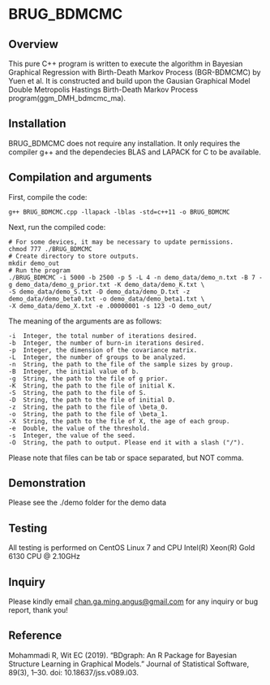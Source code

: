 # BRUG_BDMCMC

## Overview
This pure C++ program is written to execute the algorithm in Bayesian Graphical Regression with Birth-Death Markov Process (BGR-BDMCMC) by Yuen et al.
It is constructed and build upon the Gausian Graphical Model Double Metropolis Hastings Birth-Death Markov Process program(ggm_DMH_bdmcmc_ma).
## Installation
BRUG_BDMCMC does not require any installation. It only requires the compiler g++ and the dependecies BLAS and LAPACK for C to be available.
## Compilation and arguments
First, compile the code:
```
g++ BRUG_BDMCMC.cpp -llapack -lblas -std=c++11 -o BRUG_BDMCMC
```
Next, run the compiled code:
```
# For some devices, it may be necessary to update permissions.
chmod 777 ./BRUG_BDMCMC
# Create directory to store outputs.
mkdir demo_out
# Run the program
./BRUG_BDMCMC -i 5000 -b 2500 -p 5 -L 4 -n demo_data/demo_n.txt -B 7 -g demo_data/demo_g_prior.txt -K demo_data/demo_K.txt \
-S demo_data/demo_S.txt -D demo_data/demo_D.txt -z demo_data/demo_beta0.txt -o demo_data/demo_beta1.txt \
-X demo_data/demo_X.txt -e .00000001 -s 123 -O demo_out/
```
The meaning of the arguments are as follows:
```
-i  Integer, the total number of iterations desired.
-b  Integer, the number of burn-in iterations desired.
-p  Integer, the dimension of the covariance matrix.
-L  Integer, the number of groups to be analyzed.
-n  String, the path to the file of the sample sizes by group.
-B  Integer, the initial value of b.
-g  String, the path to the file of g prior.
-K  String, the path to the file of initial K.
-S  String, the path to the file of S.
-D  String, the path to the file of initial D.
-z  String, the path to the file of \beta_0.
-o  String, the path to the file of \beta_1.
-X  String, the path to the file of X, the age of each group.
-e  Double, the value of the threshold.
-s  Integer, the value of the seed.
-O  String, the path to output. Please end it with a slash ("/").
```
Please note that files can be tab or space separated, but NOT comma.
## Demonstration
Please see the ./demo folder for the demo data
## Testing
All testing is performed on CentOS Linux 7 and CPU Intel(R) Xeon(R) Gold 6130 CPU @ 2.10GHz
## Inquiry
Please kindly email chan.ga.ming.angus@gmail.com for any inquiry or bug report, thank you!
## Reference
Mohammadi R, Wit EC (2019). “BDgraph: An R Package for Bayesian Structure Learning in Graphical Models.” Journal of Statistical Software, 89(3), 1–30. doi: 10.18637/jss.v089.i03.
